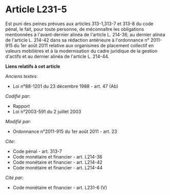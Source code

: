 # Article L231-5

Est puni des peines prévues aux articles 313-1,313-7 et 313-8 du code pénal, le fait, pour toute personne, de méconnaître les
obligations mentionnées à l'avant-dernier alinéa de l'article L. 214-36, au dernier alinéa de l'article L. 214-42 dans sa
rédaction antérieure à l'ordonnance n° 2011-915 du 1er août 2011 relative aux organismes de placement collectif en valeurs
mobilières et à la modernisation du cadre juridique de la gestion d'actifs et au dernier alinéa de l'article L. 214-44.

**Liens relatifs à cet article**

_Anciens textes_:

  - Loi n°88-1201 du 23 décembre 1988 - art. 47 (Ab)

_Codifié par_:

  - Rapport
  - Loi n°2003-591 du 2 juillet 2003

_Modifié par_:

  - Ordonnance n°2011-915 du 1er août 2011 - art. 23

_Cite_:

  - Code pénal - art. 313-7
  - Code monétaire et financier - art. L214-36
  - Code monétaire et financier - art. L214-42
  - Code monétaire et financier - art. L214-44

_Cité par_:

  - Code monétaire et financier - art. L231-6 (V)
